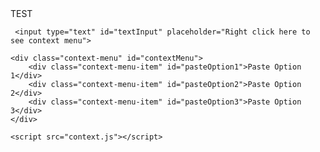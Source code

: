 <!DOCTYPE html>
<html lang="en">
<head>
    <meta charset="UTF-8">
    <meta name="viewport" content="width=device-width, initial-scale=1.0">
    <title>Context Menu Example</title>
    <style>
        /* Define styles for the context menu */
        .context-menu {
    display: none;
    position: fixed; /* Change to fixed position */
    background-color: #f9f9f9;
    min-width: 120px;
    box-shadow: 0 2px 4px rgba(0,0,0,0.2);
    z-index: 1;
}
        .context-menu-item {
            padding: 8px 12px;
            cursor: pointer;
        }
        .context-menu-item:hover {
            background-color: #ddd;
        }
    </style>
</head>
<body>
    <div>TEST</div>
  
     <input type="text" id="textInput" placeholder="Right click here to see context menu"> 
    
    <div class="context-menu" id="contextMenu">
        <div class="context-menu-item" id="pasteOption1">Paste Option 1</div>
        <div class="context-menu-item" id="pasteOption2">Paste Option 2</div>
        <div class="context-menu-item" id="pasteOption3">Paste Option 3</div>
    </div>
    
    <script src="context.js"></script>
</body>
</html>
